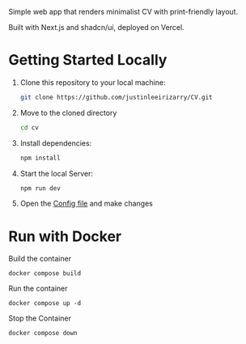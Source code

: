 Simple web app that renders minimalist CV with print-friendly layout.

Built with Next.js and shadcn/ui, deployed on Vercel.

# Getting Started Locally

1. Clone this repository to your local machine:

   ```bash
   git clone https://github.com/justinleeirizarry/CV.git
   ```

2. Move to the cloned directory

   ```bash
   cd cv
   ```

3. Install dependencies:

   ```bash
   npm install
   ```

4. Start the local Server:

   ```bash
   npm run dev
   ```

5. Open the [Config file](./src/data/resume-data.tsx) and make changes

# Run with Docker

Build the container

```
docker compose build
```

Run the container

```
docker compose up -d
```

Stop the Container

```
docker compose down
```
